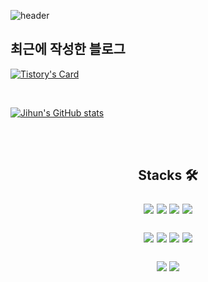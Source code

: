 <div align="left">
  
![header](https://capsule-render.vercel.app/api?type=Cylinder&color=timeGradient&text=Welcome%20to%20Jihun's%20GitHub%20👋&animation=twinkling&fontSize=35&fontAlignY=50&fontAlign=50&height=250)

## 최근에 작성한 블로그 
[![Tistory's Card](https://github-readme-tistory-card.vercel.app/api?name=harryjh&theme=default)](https://harryjh.tistory.com)

</div><br>

[![Jihun's GitHub stats](https://github-readme-stats.vercel.app/api?username=Jihun1215&include_all_commits=true&theme=tokyonight&hide_border=true&count_private=true)](https://github.com/Jihun1215/github-readme-stats)
 
<br>

</div><br>
<div align="center">
<h2>
<p>  
Stacks 🛠️
</p>  
<p> 
<img src="https://img.shields.io/badge/HTML5-E34F26?style=for-the-badge&logo=HTML5&logoColor=white">
<img src="https://img.shields.io/badge/CSS3-1572B6?style=for-the-badge&logo=CSS3&logoColor=white">
<img src="https://img.shields.io/badge/JavaScript-F7DF1E?style=for-the-badge&logo=JavaScript&logoColor=white">
<img src="https://img.shields.io/badge/typescript-3178C6?style=for-the-badge&logo=typescript&logoColor=white">
</p>

<p>
<img src="https://img.shields.io/badge/React-61DAFB?style=for-the-badge&logo=React&logoColor=white">
<img src="https://img.shields.io/badge/styledcomponents-DB7093?style=for-the-badge&logo=Styledcomponents&logoColor=white">
<img src="https://img.shields.io/badge/Redux-764ABC?style=for-the-badge&logo=Redux&logoColor=white">
<img src="https://img.shields.io/badge/ReactQuery-FF4154?style=for-the-badge&logo=ReactQuery&logoColor=white">
</p>

<p>  
<img src="https://img.shields.io/badge/github-181717?style=for-the-badge&logo=github&logoColor=white">
<img src="https://img.shields.io/badge/Git-F05032?style=for-the-badge&logo=Git&logoColor=white">
</p>

</h2>


</div>


